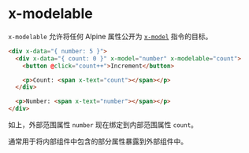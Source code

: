 # x-modelable

`x-modelable` 允许将任何 Alpine 属性公开为 [`x-model`](./x-model.md) 指令的目标。

```html
<div x-data="{ number: 5 }">
  <div x-data="{ count: 0 }" x-model="number" x-modelable="count">
    <button @click="count++">Increment</button>

    <p>Count: <span x-text="count"></span></p>
  </div>

  <p>Number: <span x-text="number"></span></p>
</div>
```

如上，外部范围属性 `number` 现在绑定到内部范围属性 `count`。

通常用于将内部组件中包含的部分属性暴露到外部组件中。